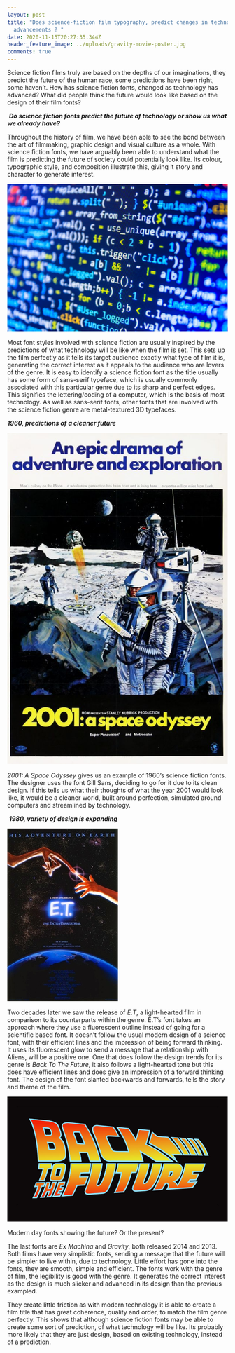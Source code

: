 ```yaml
---
layout: post
title: "Does science-fiction film typography, predict changes in technological
  advancements ? "
date: 2020-11-15T20:27:35.344Z
header_feature_image: ../uploads/gravity-movie-poster.jpg
comments: true
---
```

Science fiction films truly are based on the depths of our imaginations, they predict the future of the human race, some predictions have been right, some haven’t. How has science fiction fonts, changed as technology has advanced? What did people think the future would look like based on the design of their film fonts? 

 ***Do science fiction fonts predict the future of technology or show us what we already have?***

Throughout the history of film, we have been able to see the bond between the art of filmmaking, graphic design and visual culture as a whole. With science fiction fonts, we have arguably been able to understand what the film is predicting the future of society could potentially look like. Its colour, typographic style, and composition illustrate this, giving it story and character to generate interest.  

![](../uploads/what-is-coding-1024x683.jpg)

Most font styles involved with science fiction are usually inspired by the predictions of what technology will be like when the film is set. This sets up the film perfectly as it tells its target audience exactly what type of film it is, generating the correct interest as it appeals to the audience who are lovers of the genre. It is easy to identify a science fiction font as the title usually has some form of sans-serif typeface, which is usually commonly associated with this particular genre due to its sharp and perfect edges. This signifies the lettering/coding of a computer, which is the basis of most technology. As well as sans-serif fonts, other fonts that are involved with the science fiction genre are metal-textured 3D typefaces. 

***1960, predictions of a cleaner future***

![](../uploads/2001a-space-odyssey-poster.jpg)

*2001: A Space Odyssey* gives us an example of 1960’s science fiction fonts. The designer uses the font Gill Sans, deciding to go for it due to its clean design. If this tells us what their thoughts of what the year 2001 would look like, it would be a cleaner world, built around perfection, simulated around computers and streamlined by technology. 

 ***1980, variety of design is expanding*** 

![](../uploads/e_t_the_extra_terrestrial_ver3.jpg)

Two decades later we saw the release of *E.T*, a light-hearted film in comparison to its counterparts within the genre. E.T’s font takes an approach where they use a fluorescent outline instead of going for a scientific based font. It doesn’t follow the usual modern design of a science font, with their efficient lines and the impression of being forward thinking. It uses its fluorescent glow to send a message that a relationship with Aliens, will be a positive one. One that does follow the design trends for its genre is *Back To The Future*, it also follows a light-hearted tone but this does have efficient lines and does give an impression of a forward thinking font. The design of the font slanted backwards and forwards, tells the story and theme of the film.

![](../uploads/back-to-the-future-logo-font-download.jpg)

Modern day fonts showing the future? Or the present? 

The last fonts are *Ex Machina* and *Gravity*, both released 2014 and 2013. Both films have very simplistic fonts, sending a message that the future will be simpler to live within, due to technology. Little effort has gone into the fonts, they are smooth, simple and efficient. The fonts work with the genre of film, the legibility is good with the genre. It generates the correct interest as the design is much slicker and advanced in its design than the previous exampled. 

They create little friction as with modern technology it is able to create a film title that has great coherence, quality and order, to match the film genre perfectly. This shows that although science fiction fonts may be able to create some sort of prediction, of what technology will be like. Its probably more likely that they are just design, based on existing technology, instead of a prediction.
